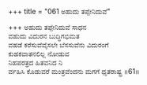 +++
title = "061 ಅಹುದು ತಪ್ಪೇನಿದುವೆ"

+++
ಅಹುದು ತಪ್ಪೇನಿದುವೆ ಸಾಧನ  
ವಹುದು ವಿದುರನ ಬುದ್ಧಿಗಭಿಮತ  
ವಹಡೆ ಕರೆಸುವೆವೈಸಲೇ ಬೆಸಸುವೆನು ವಿದುರಂಗೆ  
ಕುಹಕವಾತನಲಿಲ್ಲ ನೋಡುವ  
ನಿಹಪರತ್ರದ ಹಿತವನಿದ ನಿ  
ರ್ವಹಿಸಿ ಕೊಡುವರೆ ಮಂತ್ರವೆಂದನು ಮಗಗೆ ಧೃತರಾಷ್ಟ್ರ     ॥61॥